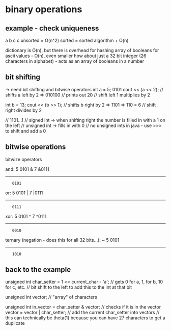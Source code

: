 # binary operations


## example - check uniqueness

a b c c
unsorted = O(n^2)
sorted = sorted algorithm + O(n)

dictionary is O(n), but there is overhead for hashing
array of booleans for ascii values - O(n), even smaller
how about just a 32 bit integer (26 characters in alphabet) - acts as an array of booleans in a number

## bit shifting

-> need bit shifting and bitwise operators
int a = 5; 0101
cout << (a << 2); // shifts a left by 2 => 010100
// prints out 20
// shift left 1 multiplies by 2

int b = 13;
cout << (b >> 1); // shifts b right by 2 => 1101 => 110 = 6
// shift right divides by 2

// 1101...1
// signed int -> when shifting right the number is filled in with a 1 on the left
// unsigned int -> fills in with 0
// no unsigned ints in java - use >>> to shift and add a 0

## bitwise operations

bitwize operators

and:
  5    0101
& 7   &0111
____  _____
       0101

or:
  5    0101
| 7   |0111
____  _____
       0111

xor:
  5    0101
^ 7   ^0111
____  _____
       0010

ternary (negation - does this for all 32 bits...):
~ 5    0101
____  _____
       1010

## back to the example

unsigned int char_setter = 1 << current_char - 'a'; // gets 0 for a, 1, for b, 10 for c, etc.
// bit shift to the left to add this to the int at that bit

unsigned int vector; // "array" of characters

unsigned int in_vector = char_setter & vector; // checks if it is in the vector
vector = vector | char_setter; // add the current char_setter into vectors
// this can technically be theta(1) because you can have 27 characters to get a duplicate
